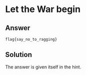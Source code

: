 
# Let the War begin

## Answer
```
flag{say_no_to_ragging}
```

## Solution
The answer is given itself in the hint.


